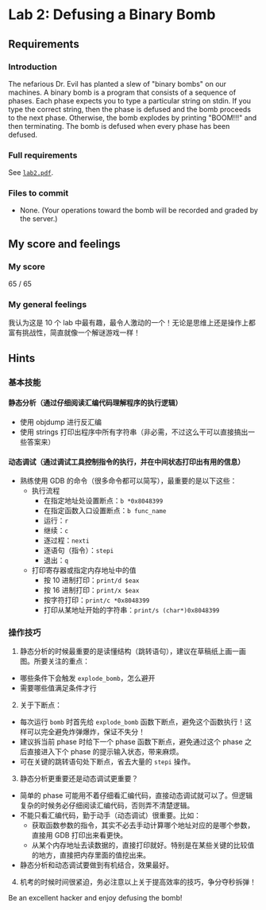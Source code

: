 # Lab 2: Defusing a Binary Bomb

## Requirements

### Introduction

The nefarious Dr. Evil has planted a slew of "binary bombs" on our machines. A binary bomb is a program that consists of a sequence of phases. Each phase expects you to type a particular string on stdin. If you type the correct string, then the phase is defused and the bomb proceeds to the next phase. Otherwise, the bomb explodes by printing "BOOM!!!" and then terminating. The bomb is defused when every phase has been defused.

### Full requirements

See [`lab2.pdf`](https://github.com/gousaiyang/icslabs/blob/master/lab2/lab2.pdf).

### Files to commit

- None. (Your operations toward the bomb will be recorded and graded by the server.)

## My score and feelings

### My score

65 / 65

### My general feelings

我认为这是 10 个 lab 中最有趣，最令人激动的一个！无论是思维上还是操作上都富有挑战性，简直就像一个解谜游戏一样！

## Hints

### 基本技能

#### 静态分析（通过仔细阅读汇编代码理解程序的执行逻辑）

- 使用 objdump 进行反汇编
- 使用 strings 打印出程序中所有字符串（非必需，不过这么干可以直接搞出一些答案来）

#### 动态调试（通过调试工具控制指令的执行，并在中间状态打印出有用的信息）

- 熟练使用 GDB 的命令（很多命令都可以简写），最重要的是以下这些：
  - 执行流程
    - 在指定地址处设置断点：`b *0x8048399`
    - 在指定函数入口设置断点：`b func_name`
    - 运行：`r`
    - 继续：`c`
    - 逐过程：`nexti`
    - 逐语句（指令）：`stepi`
    - 退出：`q`
  - 打印寄存器或指定内存地址中的值
    - 按 10 进制打印：`print/d $eax`
    - 按 16 进制打印：`print/x $eax`
    - 按字符打印：`print/c *0x8048399`
    - 打印从某地址开始的字符串：`print/s (char*)0x8048399`

### 操作技巧

1. 静态分析的时候最重要的是读懂结构（跳转语句），建议在草稿纸上画一画图。所要关注的重点：
  - 哪些条件下会触发 `explode_bomb`，怎么避开
  - 需要哪些值满足条件才行
2. 关于下断点：
  - 每次运行 `bomb` 时首先给 `explode_bomb` 函数下断点，避免这个函数执行！这样可以完全避免炸弹爆炸，保证不失分！
  - 建议拆当前 phase 时给下一个 phase 函数下断点，避免通过这个 phase 之后直接进入下个 phase 的提示输入状态，带来麻烦。
  - 可在关键的跳转语句处下断点，省去大量的 `stepi` 操作。
3. 静态分析更重要还是动态调试更重要？
  - 简单的 phase 可能用不着仔细看汇编代码，直接动态调试就可以了。但逻辑复杂的时候务必仔细阅读汇编代码，否则弄不清楚逻辑。
  - 不能只看汇编代码，勤于动手（动态调试）很重要。比如：
    - 获取函数参数的指令，其实不必去手动计算哪个地址对应的是哪个参数，直接用 GDB 打印出来看更快。
    - 从某个内存地址去读数据的，直接打印就好。特别是在某些关键的比较值的地方，直接把内存里面的值挖出来。
  - 静态分析和动态调试要做到有机结合，效果最好。
4. 机考的时候时间很紧迫，务必注意以上关于提高效率的技巧，争分夺秒拆弹！

Be an excellent hacker and enjoy defusing the bomb!
